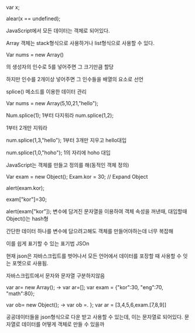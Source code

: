 var x;

alear(x == undefined);


JavaScript에서 모든 데이터는 객체로 되어있다.


Array 객체는 stack형식으로 사용하거나 list형식으로 사용할 수 있다.

Var nums = new Array()

의 생성자의 인수로 5를 넣어주면 그 크기만큼 할당

하지만 인수를 2개이상 넣어주면 그 인수들을 배열의 요소로 선언

splice() 메소드를 이용한 데이터 관리

Var nums = new Array(5,10,21,"hello");

Num.splice(1);
1부터 다지워라
num.splice(1,2);

1부터 2개만 지워라

num.splice(1,3,"hello");
1부터 3개만 지우고 hello대입

num.splice(1,0,"hoho");
1의 자리에 hoho 대입

JavaScript는 객체를 만들고 정의를 해(동적인 객체 정의)

Var exam = new Object();
Exam.kor = 30; // Expand Object

alert(exam.kor);
 
exam["kor"]=30;

alert(exam["kor"]);
변수에 담겨진 문자열을 이용하여 객체 속성을 꺼낸때, 대입할때
Object()는 hash형

간단한 데이터 하나를 변수에 담으려고해도 객체를 만들어야하는데
너무 복잡해

이를 쉽게 표기할 수 있는 표기법
 JSOn

현재 json은 자바스크립트를 벗어나서 모든 언어에서 데이터를 포장할 때 사용할 수 잇는 포멧으로 사용됨.



자바스크립트에서 문자와 문자열 구분하지않음

var ar= new Array();  -> var ar=[];
var exam = {"kor":30, "eng":70, "math":80};
 
var ob= new Object(); -> var ob =. };
var ar = [3,4,5,6,exam.[7,8,9]]


공공데이터들을 json형식으로 다운 받고 사용할 수 있는데, 이는 문자열로 되어있다. 
문자열로 데이터를 어떻게 객체로 만들 수 있을까
